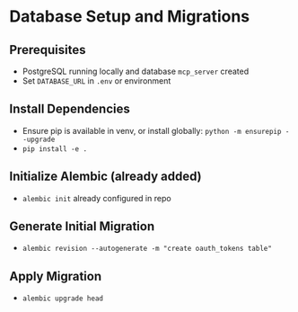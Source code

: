 # Database Setup and Migrations

## Prerequisites

- PostgreSQL running locally and database `mcp_server` created
- Set `DATABASE_URL` in `.env` or environment

## Install Dependencies

- Ensure pip is available in venv, or install globally: `python -m ensurepip --upgrade`
- `pip install -e .`

## Initialize Alembic (already added)

- `alembic init` already configured in repo

## Generate Initial Migration

- `alembic revision --autogenerate -m "create oauth_tokens table"`

## Apply Migration

- `alembic upgrade head`

